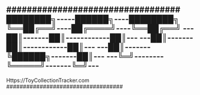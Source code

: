 ##################################
████████╗-----██████╗----████████╗
╚══██╔══╝----██╔════╝----╚══██╔══╝
---██║-------██║------------██║---
---██║-------██║------------██║---
---██║-------╚██████╗-------██║---
---╚═╝--------╚═════╝-------╚═╝---
----------------------------------
 Https://ToyCollectionTracker.com                                           
###################################                                                                        
                                                                             
                                                                             
                                                                             
                                                            
                                                                  
                                                                  
                                                                  
                                                                  
